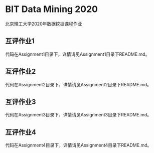 # BIT Data Mining 2020

北京理工大学2020年数据挖掘课程作业
## 互评作业1
代码在Assignment1目录下，详情请见Assignment1目录下README.md。

## 互评作业2

代码在Assignment2目录下，详情请见Assignment2目录下README.md。

## 互评作业3

代码在Assignment3目录下，详情请见Assignment3目录下README.md。

## 互评作业4

代码在Assignment4目录下，详情请见Assignment4目录下README.md。